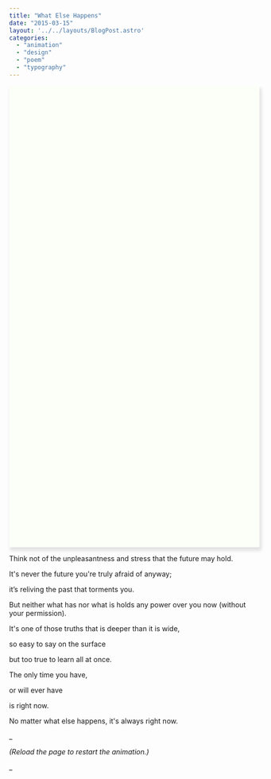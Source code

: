 ```yaml
---
title: "What Else Happens"
date: "2015-03-15"
layout: '../../layouts/BlogPost.astro'
categories: 
  - "animation"
  - "design"
  - "poem"
  - "typography"
---
```


<div id="weh">
  <p class="weh fadein weh-first"> </p>
  <p class="weh fadein weh-1 sc">Think not of the</p>
  <p class="weh fadein weh-2">unpleasantness and stress</p>
  <p class="weh fadein weh-3">that the future may hold.</p>
  <p class="weh fadeInRight weh-break weh-4 weh-second">It's never the future</p>
  <p class="weh fadeInUp weh-second weh-5">you're truly afraid of anyway;</p>
  <p class="weh fadeinleft weh-second weh-6">it’s reliving the past</p>
  <p class="weh fadeInUp weh-second weh-7">that torments you.</p>
  <p class="weh fadeinleft weh-break weh-8 weh-third">But neither what has</p>
  <p class="weh fadeInRight weh-9 weh-third-b">nor what is</p>
  <p class="weh fadeInUp weh-left weh-10">holds </p>
  <p class="weh fadeInUp weh-left weh-10-a">any </p>
  <p class="weh boomDown weh-left weh-10-b">power </p>
  <p class="weh boomDown weh-left weh-10-c">over </p>
  <p class="weh boomDown weh-left weh-10-d"> </p>
  <p class="weh boomDown weh-left weh-10-e">you </p>
  <p class="weh fadeInUp weh-left weh-10-f weh-line">now </p>
  <p class="weh flapDown weh-11">(<em>without your permission</em>).</p>
  <p class="small-weh-divide fadein weh weh-12 weh-fourth"> </p>
  <p class="weh pullUp weh-break weh-13">It's one of those truths</p>
  <p class="weh stretchRight weh-14">that is deeper than it is wide,</p>
  <p class="weh pullDown weh-left weh-15">so easy to say </p>
  <p class="weh surface weh-left weh-15-a">on </p>
  <p class="weh surface weh-left weh-15-b">the </p>
  <p class="weh surface weh-left weh-15-c weh-line">surface </p>
  <p class="weh fadein weh-a weh-left">but </p>
  <p class="weh fadein weh-b weh-left">too </p>
  <p class="weh fadein weh-c weh-left">true </p>
  <p class="weh fadein weh-d weh-left">to </p>
  <p class="weh fadein weh-e weh-left">learn </p>
  <p class="weh fadein weh-f weh-left">all </p>
  <p class="weh fadein weh-g weh-left">at </p>
  <p class="weh fadein weh-h weh-left">once.</p>
  <p class="weh zoomIn weh-break weh-17 weh-fifth">The only time you have,</p>
  <p class="weh zoomIn weh-18">or will ever have</p>
  <p class="weh zoomIn weh-19">is right now.</p>
  <div class="right-align">
    <p class="weh fadein weh-last weh-20">No </p>
    <p class="weh fadein weh-last weh-21">matter </p>
    <p class="weh fadein weh-last weh-22"><strong>what </strong> </p>
    <p class="weh fadein weh-last weh-23">else </p>
    <p class="weh fadein weh-last weh-24 weh-line"><strong>happens</strong>, </p>
    <p class="weh fadein weh-last weh-25">it's </p>
    <p class="weh fadein weh-last weh-26">always </p>
    <p class="weh fadein weh-last weh-27">right </p>
    <p class="weh fadein weh-last weh-28">now. </p>
  </div>
</div>




Think not of the unpleasantness and stress that the future may hold.

It's never the future you're truly afraid of anyway;

it’s reliving the past that torments you.

But neither what has nor what is holds any power over you now (without your permission).


It's one of those truths that is deeper than it is wide,

so easy to say on the surface

but too true to learn all at once.

The only time you have,

or will ever have

is right now.

  

No matter what else happens,
it's always right now.

_

_(Reload the page to restart the animation.)_

_


<style>
#weh {
  padding: 0% 6% 6% 6%;
  position: relative;
  opacity: 0.8;
  display: block;
  background-color: rgba(250, 255, 240, 0.5);
  -moz-box-shadow: 3px 6px 6px 1px rgba(204,204,204,0.7);
  box-shadow: 3px 6px 6px 1px rgba(204,204,204,0.7);
}

#weh::after {
  content: "";
  background-image: url("/assets/images/water-damage.jpg");
  background-size: 100% 100%;
  opacity: 0.2;
  top: 0;
  left: 0;
  bottom: 0;
  right: 0;
  position: absolute;
  z-index: -1;   
}

.weh {
  line-height: 1.6em;
  padding: 0px;
  opacity: 0;
}

.weh-last {
  text-align: right;
  display: inline;
  margin-right: 0px;
  line-height: 1.6em;
  font-size: 1.5em;
}

.weh-left {
  text-align: left;
  opacity: 0;
  display: inline;
}

.weh-line:after {
  content:"\a";
  white-space: pre;
}

.right-align {
  text-align: right;
  margin-top: 4rem;
}

.weh-first {
  padding-top: 1.6em;
}

.weh-first::after {
  content: "Think not of the unpleasantness and stress that the future may hold. It's never the future you're truly afraid of anyway; it’s reliving the past that torments you. But neither what has gone before nor what is yet to be holds any power over you now (without your permission).";
  font-size: 4.8em;
  line-height: 1em;
  opacity: 0.07;
  top: 0;
  left: 0;
  bottom: 0;
  right: 0;
  position: absolute;
  z-index: -1;   
  max-width: 100%;
  overflow: hidden;
  color: #aaaa00;
  font-style: italic;
}

.weh-third::after {
  content: " gone before";
  opacity: 0;
  position: relative;
  animation: fadeinleft 1.8s;
  animation-delay: 10.2s;
  animation-fill-mode: forwards;
}

.weh-third-b::after {
  content: " yet to be";
  opacity: 0;
  position: relative;
  animation: fadeInRight 1.8s;
  animation-delay: 11.5s;
  animation-fill-mode: forwards;
}

.weh-break {
  margin-top: 1em;
}

.small-weh-divide {
  margin: 48px 0px 24px 0px !important;
  border-bottom: 1px solid #63666A;
  max-width: 260px;
}


.fadein{
  animation: fadein 2s;
  animation-fill-mode: forwards;
}

.fadeinleft {
  animation: fadeinleft 1.8s;
  animation-fill-mode: forwards;
}

.fadeInRight {
  animation: fadeInRight 1.8s;
  animation-fill-mode: forwards;
}

.fadeInUp {
  animation: fadeInUp 1.5s;
  animation-fill-mode: forwards;
}

.pullUp {
  animation: pullUp 2s;
  animation-fill-mode: forwards;
}

.stretchRight {
  animation: stretchRight 2s;
  animation-fill-mode: forwards;
  transform-origin: left;
  overflow: hidden;
}

.pullDown {
  animation: pullDown 3s;
  animation-fill-mode: forwards;
}

.stretchLeft {
  animation: stretchLeft 2.3s;
  animation-fill-mode: forwards;
}

.expandOpen {
  animation: stretchLeft 2s;
  animation-fill-mode: forwards;
}

.zoomIn {
  animation: zoomIn 2s;
  animation-fill-mode: forwards;
}

.flapDown {
  animation: flapDown 2s;
  animation-fill-mode: forwards;
  transform-origin: top;
}

.boomDown {
  animation: boomDown 1.4s;
  animation-fill-mode: forwards;
  transform-origin: top;
}

.surface {
  animation: surface 1.6s;
  animation-fill-mode: forwards;
  transform-origin: bottom;
}




@keyframes fadein {
    from { opacity: 0; }
    to   { opacity: 1; }
}

@keyframes fadeinleft {
  0% {
    opacity: 0;
    -ms-transform: translate3d(-10%, 0, 0);
    transform: translate3d(-10%, 0, 0);
  }

  100% {
    opacity: 1;
    -ms-transform: none;
    transform: none;
  }
}

@keyframes fadeInRight {
  0% {
    opacity: 0;
    -ms-transform: translate3d(10%, 0, 0);
    transform: translate3d(10%, 0, 0);
  }

  100% {
    opacity: 1;
    -ms-transform: none;
    transform: none;
  }
}

@keyframes pullUp {
	0% {
		opacity: 0;
		transform: scaleY(0.1);
	}
	40% {
		transform: scaleY(1.02);
	}
	60% {
		transform: scaleY(0.98);
	}
	80% {
		transform: scaleY(1.01);
	}
	100% {
		transform: scaleY(0.98);
    opacity: 1;
	}									
}

@keyframes stretchRight {
	0% {
		opacity: 0;
		transform: scaleX(3);
	}
	100% {
		opacity: 1;
		transform: scaleX(1);
	}							
}

@keyframes pullDown {
	0% {
	  opacity: 0;
		transform: scaleY(0.1);
	}
	40% {
		transform: scaleY(1.02);
	}
	60% {
		transform: scaleY(0.98);
	}
	80% {
		transform: scaleY(1.01);
	}
	100% {
		transform: scaleY(0.98);
	}				
	80% {
		transform: scaleY(1.01);
	}
	100% {
	  opacity: 1;
		transform: scaleY(1);
	}								
}

@keyframes fadeInUp {
  0% {
    opacity: 0;
    -ms-transform: translate3d(0, 100%, 0);
    transform: translate3d(0, 100%, 0);
  }
  100% {
    opacity: 1;
    -ms-transform: none;
    transform: none;
  }
}

@keyframes zoomIn {
  0% {
    opacity: 0;
    transform: scale3d(.95, .95, .95);
  }
  50% {
    opacity: 1;
  }
  100% {
    opacity: 1;
    transform: scale3d(1, 1, 1);
  }
}

@keyframes flapDown {
	0% {
	  opacity: 0;
		transform: scaleY(0) translateY(-3em);
	}
	40% {
	  opacity: 0;
		transform: scaleY(-1.1) translateY(.6em);
	}
	70% {
  	opacity: .5;
		transform: scaleY(.8) translateY(.1em);
	}
	100% {
	  opacity: 1;
		transform: scaleY(1) translateY(0em);
	}			
}

@keyframes boomDown {
	0% {
    opacity: 0;
    transform: scale(1.1) translateY(-0.7em);
	}		
	100% {
    opacity: 1;
    transform: scale(1) translateY(0em);
	}		
}

@keyframes surface {
	0% {
	  opacity: 0;
  	transform: scaleY(0) translateY(1em);
	}	

	100% {
	  opacity: 1;
	  transform: scaleY(1) translateY(0);
	}		
}


.weh-1 {
    animation-delay: 1.5s;
}
.weh-2 {
    animation-delay: 2s;
}
.weh-3 {
    animation-delay: 3s;
}
.weh-4 {
    animation-delay: 4.5s;
}
.weh-5 {
    animation-delay: 5.2s;
}
.weh-6 {
    animation-delay: 6.7s;
}
.weh-7 {
    animation-delay: 7.5s;
}
.weh-8 {
    animation-delay: 9.7s;
}
.weh-9 {
    animation-delay: 11s;
}
.weh-10 {
    animation-delay: 12.5s;
}
.weh-10-a {
    animation-delay: 12.7s;
}
.weh-10-b {
    animation-delay: 12.9s;
}
.weh-10-c {
    animation-delay: 13.1s;
}
.weh-10-d {
    animation-delay: 13.3s;
}
.weh-10-e {
    animation-delay: 13.5s;
}
.weh-10-f {
    animation-delay: 13.7s;
}

.weh-11 {
    animation-delay: 13.9s;
}
.weh-12 {
    animation-delay: 16s;
}
.weh-13 {
    animation-delay: 17s;
}
.weh-14 {
    animation-delay: 17.7s;
}
.weh-15 {
    animation-delay: 19.5s;
}
.weh-15-a {
    animation-delay: 19.7s;
}
.weh-15-b {
      animation-delay: 19.9s;
}
  .weh-15-c {
    animation-delay: 20.1s;
}

.weh-16 {
    animation-delay: 20.2s;
}
.weh-a {
    animation-delay: 22.1s;
}
.weh-b {
    animation-delay: 23.1s;
}
.weh-c {
    animation-delay: 22.7s;
}
.weh-d {
    animation-delay: 23.5s;
}
.weh-e {
    animation-delay: 23.3s;
}
.weh-f {
    animation-delay: 22.3s;
}
.weh-g {
    animation-delay: 22.9s;
}
.weh-h {
    animation-delay: 22.5s;
}

.weh-17 {
    animation-delay: 25.5s;
}
.weh-18 {
    animation-delay: 26.5s;
}
.weh-19 {
    animation-delay: 28s;
}
.weh-20 {
    animation-delay: 31.5s;
}
.weh-21 {
    animation-delay: 31.7s;
}
.weh-22 {
    animation-delay: 32.5s;
}
.weh-23 {
    animation-delay: 32.7s;
}
.weh-24 {
    animation-delay: 33s;
}
.weh-25 {
    animation-delay: 35s;
}
.weh-26 {
    animation-delay: 35.3s;
}
.weh-27 {
    animation-delay: 35.9s;
}
.weh-28 {
    animation-delay: 36.4s;
}


@media only screen and (max-width: 767px) {
  #weh {
    padding: 0px 20px 32px 20px;
    overflow: hidden;
  }

  .weh-first::after {
    font-size: 4.3em;
  }

  .weh-last {
    font-size: 1.9em;
  }

  .weh-first {
    padding-top: .2em;
  }
}



@media only screen and (max-width: 469px) {
  .weh {
    font-size: 16px;
  }

  .weh-first::after {
    font-size: 3.5em;
  }
}
</style>